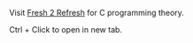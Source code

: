 Visit [Fresh 2 Refresh](https://fresh2refresh.com/c-programming/) for C programming theory.

Ctrl + Click to open in new tab.